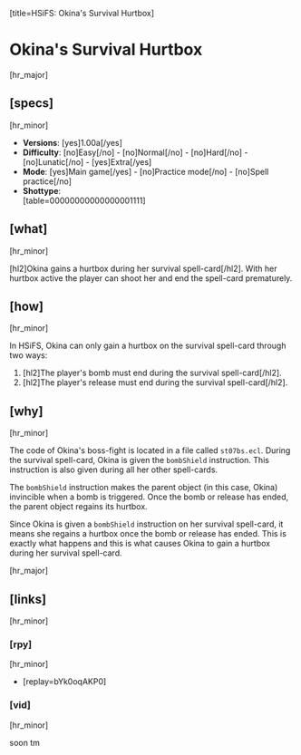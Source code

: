 [title=HSiFS: Okina's Survival Hurtbox]
# Okina's Survival Hurtbox
[hr_major]

## [specs]
[hr_minor]

* **Versions**: [yes]1.00a[/yes]
* **Difficulty**: [no]Easy[/no] - [no]Normal[/no] - [no]Hard[/no] - [no]Lunatic[/no] - [yes]Extra[/yes]
* **Mode**: [yes]Main game[/yes] -  [no]Practice mode[/no] - [no]Spell practice[/no]
* **Shottype**: <div id='table-shottype'></div> [table=00000000000000001111]

## [what]
[hr_minor]

[hl2]Okina gains a hurtbox during her survival spell-card[/hl2]. With her hurtbox active the player can shoot her and end the spell-card prematurely.

## [how]
[hr_minor]

In HSiFS, Okina can only gain a hurtbox on the survival spell-card through two ways:
1. [hl2]The player's bomb must end during the survival spell-card[/hl2].
2. [hl2]The player's release must end during the survival spell-card[/hl2].


## [why]
[hr_minor]

The code of Okina's boss-fight is located in a file called ``st07bs.ecl``. During the survival spell-card, Okina is given the ``bombShield`` instruction. This instruction is also given during all her other spell-cards.

The ``bombShield`` instruction makes the parent object (in this case, Okina) invincible when a bomb is triggered. Once the bomb or release has ended, the parent object regains its hurtbox.

Since Okina is given a ``bombShield`` instruction on her survival spell-card, it means she regains a hurtbox once the bomb or release has ended. This is exactly what happens and this is what causes Okina to gain a hurtbox during her survival spell-card.

[hr_major]
## [links]
[hr_minor]
### [rpy]
[hr_minor]

+ [replay=bYk0oqAKP0]

### [vid]
[hr_minor]

soon tm

